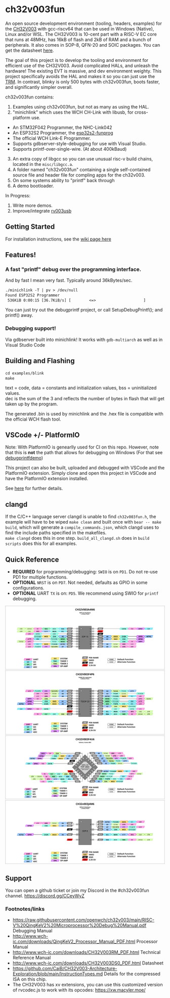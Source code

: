 # ch32v003fun

An open source development environment (tooling, headers, examples) for the [CH32V003](http://www.wch-ic.com/products/CH32V003.html) with gcc-riscv64 that can be used in Windows (Native), Linux and/or WSL.  The CH32V003 is 10-cent part with a RISC-V EC core that runs at 48MHz, has 16kB of flash and 2kB of RAM and a bunch of peripherals.  It also comes in SOP-8, QFN-20 and SOIC packages.  You can get the datasheet [here](http://www.wch-ic.com/downloads/CH32V003DS0_PDF.html).

The goal of this project is to develop the tooling and environment for efficient use of the CH32V003.  Avoid complicated HALs, and unleash the hardware! The existing EVT is massive, and dev environment weighty.  This project specifically avoids the HAL and makes it so you can just use the [TRM](http://www.wch-ic.com/downloads/CH32V003RM_PDF.html). In contrast, blinky is only 500 bytes with ch32v003fun, boots faster, and significantly simpler overall.

ch32v003fun contains:
1. Examples using ch32v003fun, but not as many as using the HAL.
2. "minichlink" which uses the WCH CH-Link with libusb, for cross-platform use.
  * An STM32F042 Programmer, the NHC-Link042
  * An ESP32S2 Programmer, the [esp32s2-funprog](https://github.com/cnlohr/esp32s2-cookbook/tree/master/ch32v003programmer)
  * The official WCH Link-E Programmer.
  * Supports gdbserver-style-debugging for use with Visual Studio.
  * Supports printf-over-single-wire. (At about 400kBaud)
3. An extra copy of libgcc so you can use unusual risc-v build chains, located in the `misc/libgcc.a`.
4. A folder named "ch32v003fun" containing a single self-contained source file and header file for compling apps for the ch32v003.
5. On some systems ability to "printf" back through
6. A demo bootloader.

In Progress:
1. Write more demos.
2. Improve/integrate [rv003usb](https://github.com/cnlohr/rv003usb/)

## Getting Started

For installation instructions, see the [wiki page here](https://github.com/cnlohr/ch32v003fun/wiki/Installation)

## Features!

###  A fast "printf" debug over the programming interface.

And by fast I mean very fast. Typically around 36kBytes/sec.

```
./minichlink -T | pv > /dev/null
Found ESP32S2 Programmer
 536KiB 0:00:15 [36.7KiB/s] [        <=>                     ]
```

You can just try out the debugprintf project, or call SetupDebugPrintf(); and printf() away.

### Debugging support!

Via gdbserver built into minichlink!  It works with `gdb-multiarch` as well as in Visual Studio Code 

## Building and Flashing

```
cd examples/blink
make
```

text = code, data = constants and initialization values, bss = uninitialized values.  
dec is the sum of the 3 and reflects the number of bytes in flash that will get taken up by the program.

The generated .bin is used by minichlink and the .hex file is compatible with the official WCH flash tool.  

## VSCode +/- PlatformIO

Note: With PlatformIO is genearlly used for CI on this repo.  However, note that this is **not** the path that allows for debugging on Windows (For that see [debugprintfdemo](https://github.com/cnlohr/ch32v003fun/tree/master/examples/debugprintfdemo/.vscode))

This project can also be built, uploaded and debugged with VSCode and the PlatformIO extension. Simply clone and open this project in VSCode and have the PlatformIO extension installed.

See [here](https://github.com/Community-PIO-CH32V/platform-ch32v) for further details.

## clangd

If the C/C++ language server clangd is unable to find `ch32v003fun.h`, the example will have to be wiped `make clean` and built once with `bear -- make build`, which will generate a `compile_commands.json`, which clangd uses to find the include paths specified in the makefiles.  
`make clangd` does this in one step.
`build_all_clangd.sh` does in `build scripts` does this for all examples.

## Quick Reference
 * **REQUIRED** for programming/debugging: `SWIO` is on `PD1`. Do not re-use PD1 for multiple functions.
 * **OPTIONAL** `NRST` is on `PD7`. Not needed, defaults as GPIO in some configurations.
 * **OPTIONAL** UART `TX` is on: `PD5`. We recommend using SWIO for `printf` debugging.

![ch32v003a4m6](https://raw.githubusercontent.com/Tengo10/pinout-overview/main/pinouts/CH32v003/ch32v003a4m6.svg)
![ch32v003f4p6](https://raw.githubusercontent.com/Tengo10/pinout-overview/main/pinouts/CH32v003/ch32v003f4p6.svg)
![ch32v003f4u6](https://raw.githubusercontent.com/Tengo10/pinout-overview/main/pinouts/CH32v003/ch32v003f4u6.svg)
![ch32v003j4m6](https://raw.githubusercontent.com/Tengo10/pinout-overview/main/pinouts/CH32v003/ch32v003j4m6.svg)

## Support

You can open a github ticket or join my Discord in the #ch32v003fun channel. https://discord.gg/CCeyWyZ

### Footnotes/links

 * https://raw.githubusercontent.com/openwch/ch32v003/main/RISC-V%20QingKeV2%20Microprocessor%20Debug%20Manual.pdf Debugging Manual
 * http://www.wch-ic.com/downloads/QingKeV2_Processor_Manual_PDF.html Processor Manual
 * http://www.wch-ic.com/downloads/CH32V003RM_PDF.html Technical Reference Manual
 * http://www.wch-ic.com/downloads/CH32V003DS0_PDF.html Datasheet
 * https://github.com/CaiB/CH32V003-Architecture-Exploration/blob/main/InstructionTypes.md Details for the compressed ISA on this chip.
 * The CH32V003 has xv extensions, you can use this customized version of rvcodec.js to work with its opcodes: https://xw.macyler.moe/
